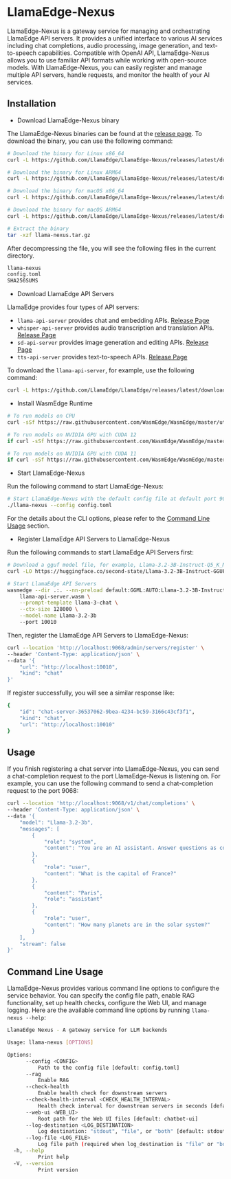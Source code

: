 # LlamaEdge-Nexus

LlamaEdge-Nexus is a gateway service for managing and orchestrating LlamaEdge API servers. It provides a unified interface to various AI services including chat completions, audio processing, image generation, and text-to-speech capabilities. Compatible with OpenAI API, LlamaEdge-Nexus allows you to use familiar API formats while working with open-source models. With LlamaEdge-Nexus, you can easily register and manage multiple API servers, handle requests, and monitor the health of your AI services.

## Installation

- Download LlamaEdge-Nexus binary

The LlamaEdge-Nexus binaries can be found at the [release page](https://github.com/llamaedge/llamaedge-nexus/releases). To download the binary, you can use the following command:

```bash
# Download the binary for Linux x86_64
curl -L https://github.com/LlamaEdge/LlamaEdge-Nexus/releases/latest/download/llama-nexus-unknown-linux-gnu-aarch64.tar.gz -o llama-nexus.tar.gz

# Download the binary for Linux ARM64
curl -L https://github.com/LlamaEdge/LlamaEdge-Nexus/releases/latest/download/llama-nexus-unknown-linux-gnu-x86_64.tar.gz -o llama-nexus.tar.gz

# Download the binary for macOS x86_64
curl -L https://github.com/LlamaEdge/LlamaEdge-Nexus/releases/latest/download/llama-nexus-apple-darwin-x86_64.tar.gz -o llama-nexus.tar.gz

# Download the binary for macOS ARM64
curl -L https://github.com/LlamaEdge/LlamaEdge-Nexus/releases/latest/download/llama-nexus-apple-darwin-aarch64.tar.gz -o llama-nexus.tar.gz

# Extract the binary
tar -xzf llama-nexus.tar.gz
```

After decompressing the file, you will see the following files in the current directory.

```bash
llama-nexus
config.toml
SHA256SUMS
```

- Download LlamaEdge API Servers

LlamaEdge provides four types of API servers:

- `llama-api-server` provides chat and embedding APIs. [Release Page](https://github.com/LlamaEdge/LlamaEdge/releases)
- `whisper-api-server` provides audio transcription and translation APIs. [Release Page](https://github.com/LlamaEdge/whisper-api-server/releases)
- `sd-api-server` provides image generation and editing APIs. [Release Page](https://github.com/LlamaEdge/sd-api-server/releases)
- `tts-api-server` provides text-to-speech APIs. [Release Page](https://github.com/LlamaEdge/tts-api-server/releases)

To download the `llama-api-server`, for example, use the following command:

```bash
curl -L https://github.com/LlamaEdge/LlamaEdge/releases/latest/download/llama-api-server.wasm -o llama-api-server.wasm
```

- Install WasmEdge Runtime

```bash
# To run models on CPU
curl -sSf https://raw.githubusercontent.com/WasmEdge/WasmEdge/master/utils/install_v2.sh | bash -s -- -v 0.14.1

# To run models on NVIDIA GPU with CUDA 12
if curl -sSf https://raw.githubusercontent.com/WasmEdge/WasmEdge/master/utils/install_v2.sh | bash -s -- -v 0.14.1 --ggmlbn=12

# To run models on NVIDIA GPU with CUDA 11
if curl -sSf https://raw.githubusercontent.com/WasmEdge/WasmEdge/master/utils/install_v2.sh | bash -s -- -v 0.14.1 --ggmlbn=11
```

- Start LlamaEdge-Nexus

Run the following command to start LlamaEdge-Nexus:

```bash
# Start LlamaEdge-Nexus with the default config file at default port 9069
./llama-nexus --config config.toml
```

For the details about the CLI options, please refer to the [Command Line Usage](#command-line-usage) section.

- Register LlamaEdge API Servers to LlamaEdge-Nexus

Run the following commands to start LlamaEdge API Servers first:

```bash
# Download a gguf model file, for example, Llama-3.2-3B-Instruct-Q5_K_M.gguf
curl -LO https://huggingface.co/second-state/Llama-3.2-3B-Instruct-GGUF/resolve/main/Llama-3.2-3B-Instruct-Q5_K_M.gguf

# Start LlamaEdge API Servers
wasmedge --dir .:. --nn-preload default:GGML:AUTO:Llama-3.2-3B-Instruct-Q5_K_M.gguf \
    llama-api-server.wasm \
    --prompt-template llama-3-chat \
    --ctx-size 128000 \
    --model-name Llama-3.2-3b
    --port 10010
```

Then, register the LlamaEdge API Servers to LlamaEdge-Nexus:

```bash
curl --location 'http://localhost:9068/admin/servers/register' \
--header 'Content-Type: application/json' \
--data '{
    "url": "http://localhost:10010",
    "kind": "chat"
}'
```

If register successfully, you will see a similar response like:

```bash
{
    "id": "chat-server-36537062-9bea-4234-bc59-3166c43cf3f1",
    "kind": "chat",
    "url": "http://localhost:10010"
}
```

## Usage

If you finish registering a chat server into LlamaEdge-Nexus, you can send a chat-completion request to the port LlamaEdge-Nexus is listening on. For example, you can use the following command to send a chat-completion request to the port 9068:

```bash
curl --location 'http://localhost:9068/v1/chat/completions' \
--header 'Content-Type: application/json' \
--data '{
    "model": "Llama-3.2-3b",
    "messages": [
        {
            "role": "system",
            "content": "You are an AI assistant. Answer questions as concisely and accurately as possible."
        },
        {
            "role": "user",
            "content": "What is the capital of France?"
        },
        {
            "content": "Paris",
            "role": "assistant"
        },
        {
            "role": "user",
            "content": "How many planets are in the solar system?"
        }
    ],
    "stream": false
}'
```

## Command Line Usage

LlamaEdge-Nexus provides various command line options to configure the service behavior. You can specify the config file path, enable RAG functionality, set up health checks, configure the Web UI, and manage logging. Here are the available command line options by running `llama-nexus --help`:

```bash
LlamaEdge Nexus - A gateway service for LLM backends

Usage: llama-nexus [OPTIONS]

Options:
      --config <CONFIG>
          Path to the config file [default: config.toml]
      --rag
          Enable RAG
      --check-health
          Enable health check for downstream servers
      --check-health-interval <CHECK_HEALTH_INTERVAL>
          Health check interval for downstream servers in seconds [default: 60]
      --web-ui <WEB_UI>
          Root path for the Web UI files [default: chatbot-ui]
      --log-destination <LOG_DESTINATION>
          Log destination: "stdout", "file", or "both" [default: stdout]
      --log-file <LOG_FILE>
          Log file path (required when log_destination is "file" or "both")
  -h, --help
          Print help
  -V, --version
          Print version
```
